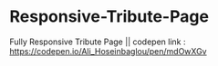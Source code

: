 # Responsive-Tribute-Page
Fully Responsive Tribute Page || codepen link : https://codepen.io/Ali_Hoseinbaglou/pen/mdOwXGv
